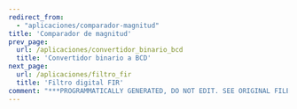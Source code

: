 ```yaml
---
redirect_from:
  - "aplicaciones/comparador-magnitud"
title: 'Comparador de magnitud'
prev_page:
  url: /aplicaciones/convertidor_binario_bcd
  title: 'Convertidor binario a BCD'
next_page:
  url: /aplicaciones/filtro_fir
  title: 'Filtro digital FIR'
comment: "***PROGRAMMATICALLY GENERATED, DO NOT EDIT. SEE ORIGINAL FILES IN /content***"
---
```

